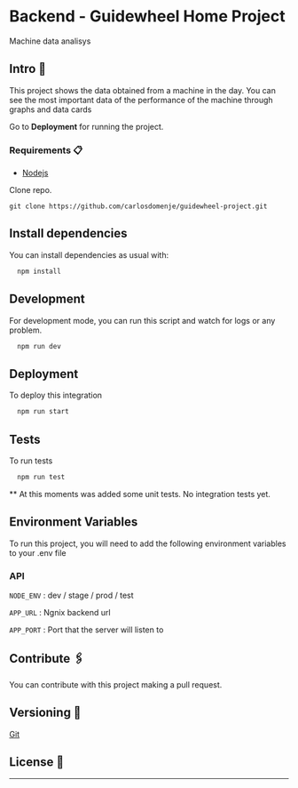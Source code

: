 # Backend - Guidewheel Home Project

Machine data analisys

## Intro 🚀

This project shows the data obtained from a machine in the day. You can see the most important data of the performance of the machine through graphs and data cards

Go to **Deployment** for running the project.


### Requirements 📋

- [Nodejs](https://nodejs.org/es/)


Clone repo.
```
git clone https://github.com/carlosdomenje/guidewheel-project.git

```

## Install dependencies

You can install dependencies as usual with:
```bash
  npm install
```

## Development

For development mode, you can run this script and watch for logs or any problem.

```bash
  npm run dev
```

## Deployment

To deploy this integration

```bash
  npm run start
```
## Tests

To run tests

```bash
  npm run test
```
** At this moments was added some unit tests. No integration tests yet.

## Environment Variables

To run this project, you will need to add the following environment variables to your .env file

### API

`NODE_ENV` : dev / stage / prod / test

`APP_URL` : Ngnix backend url

`APP_PORT` : Port that the server will listen to
## Contribute 🖇️

You can contribute with this project making a pull request.

## Versioning 📌

[Git](https://git-scm.com/) 


## License 📄





---